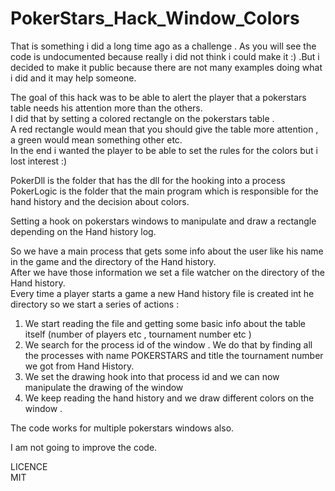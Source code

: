PokerStars_Hack_Window_Colors
=============================
That is something  i did a long time ago as a challenge . As you will see the code is undocumented because really i did not think i could make it :) .But i decided to make it public because there are not many examples doing what i did and it may help someone.

The goal of this hack was to be able to alert the player that a pokerstars table needs his attention more than the others.<br>
I did that by setting a colored   rectangle on the pokerstars table .<br>
A red rectangle would mean that you should give the table more attention , a green would mean something other etc.<br>
In the end i wanted the player to be able to set the rules for the colors but i lost interest :)<br>

PokerDll is the folder that has the dll for the hooking into a process<br>
PokerLogic is the folder that the main program which is responsible for the hand history and the decision about colors.<br>

Setting a hook on pokerstars windows to manipulate and draw a rectangle depending on the Hand history log.<br>


So we have a main process that gets some info about the user like his name in the game and the directory of the Hand history.<br>
After we have those information we set a file watcher on the directory of the Hand history.<br>
Every time a player starts a game a new Hand history file is created int he directory so we start a series of actions :<br>

1) We start reading the file and getting some basic info about the table itself (number of players etc , tournament number etc )<br>
2) We search for the process id of the window . We do that by finding all the processes with name POKERSTARS and title the tournament number we got from Hand History.<br>
3) We set the drawing hook into that process id and we can now manipulate the drawing of the window<br>
4) We keep reading the hand history and we draw different colors on the window  .<br>

The code works for multiple pokerstars windows also.<br>



I am not going to improve the code.<br>

LICENCE <br>
MIT
